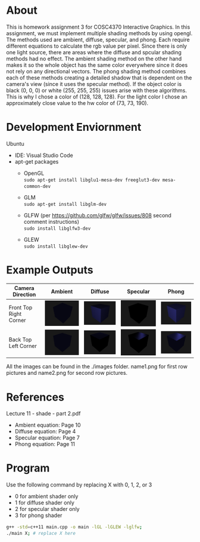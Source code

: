 # About
This is homework assignment 3 for COSC4370 Interactive Graphics. In this assignment, we must implement multiple shading methods by using opengl. The methods used are ambient, diffuse, specular, and phong. Each require different equations to calculate the rgb value per pixel. Since there is only one light source, there are areas where the diffuse and spcular shading methods had no effect. The ambient shading method on the other hand makes it so the whole object has the same color everywhere since it does not rely on any directional vectors. The phong shading method combines each of these methods creating a detailed shadow that is dependent on the camera's view (since it uses the specular method). If the object color is black (0, 0, 0) or white (255, 255, 255) issues arise with these algorithms. This is why I chose a color of (128, 128, 128). For the light color I chose an approximately close value to the hw color of (73, 73, 190).

# Development Enviornment
Ubuntu<br/>
  * IDE: Visual Studio Code<br/>
  * apt-get packages<br/>
    * OpenGL<br/>
    ```sudo apt-get install libglu1-mesa-dev freeglut3-dev mesa-common-dev```<br/>
    * GLM<br/>
    ```sudo apt-get install libglm-dev```<br/>

    * GLFW (per https://github.com/glfw/glfw/issues/808 second comment instructions)<br/>
      ```sudo install libglfw3-dev```<br/>
    * GLEW<br/>
      ```sudo install libglew-dev```<br/>

# Example Outputs
| Camera Direction | Ambient | Diffuse | Specular | Phong |
| ---------------- | ------- | ------- | -------- | ----- |
| Front Top Right Corner | <img src='./images/ambient1.png' width='200'> | <img src='./images/diffuse1.png' width='200'> | <img src='./images/specular1.png' width='200'> | <img src='./images/phong1.png' width='200'> |
| Back Top Left Corner | <img src='./images/ambient2.png' width='200'> | <img src='./images/diffuse2.png' width='200'> | <img src='./images/specular2.png' width='200'> | <img src='./images/phong2.png' width='200'> |
All the images can be found in the ./images folder. name1.png for first row pictures and name2.png for second row pictures.

# References
Lecture 11 - shade - part 2.pdf<br/>
* Ambient equation: Page 10
* Diffuse equation: Page 4
* Specular equation: Page 7
* Phong equation: Page 11

# Program 
Use the following command by replacing X with 0, 1, 2, or 3
* 0 for ambient shader only
* 1 for diffuse shader only
* 2 for specular shader only
* 3 for phong shader
```sh
g++ -std=c++11 main.cpp -o main -lGL -lGLEW -lglfw;
./main X; # replace X here
```
